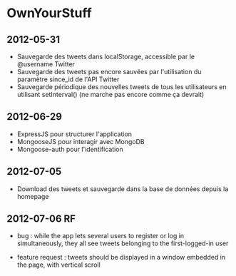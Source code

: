 OwnYourStuff
============

## 2012-05-31

* Sauvegarde des tweets dans localStorage, accessible par le @username Twitter
* Sauvegarde des tweets pas encore sauvées par l'utilisation du paramètre since_id de l'API Twitter
* Sauvegarde périodique des nouvelles tweets de tous les utilisateurs en utilisant setInterval() (ne marche pas encore comme ça devrait)

## 2012-06-29

* ExpressJS pour structurer l'application
* MongooseJS pour interagir avec MongoDB
* Mongoose-auth pour l'identification

## 2012-07-05

* Download des tweets et sauvegarde dans la base de données depuis la homepage

## 2012-07-06 RF

* bug : while the app lets several users to register or log in simultaneously,
  they all see tweets belonging to the first-logged-in user

* feature request : tweets should be displayed in a window embedded in the page, with vertical scroll

